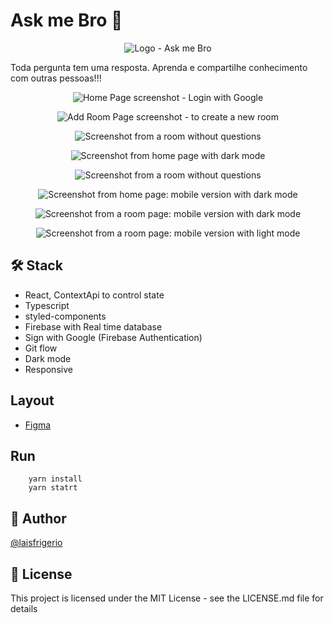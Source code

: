 # Ask me Bro 💜

<p align="center">
  <a><img src="./src/assets/images/logo-ask-me-bro.svg" alt="Logo - Ask me Bro"></a>
</p>

Toda pergunta tem uma resposta. Aprenda e compartilhe conhecimento com outras pessoas!!!

<p align="center">
  <a><img src="./screenshots/02-home.png" alt="Home Page screenshot - Login with Google"></a>
</p>

<p align="center">
  <a><img src="./screenshots/02-add-room.png" alt="Add Room Page screenshot - to create a new room"></a>
</p>

<p align="center">
  <a><img src="./screenshots/02-room-without-questions.png" alt="Screenshot from a room without questions"></a>
</p>

<p align="center">
  <a><img src="./screenshots/02-home-dark-mode.png" alt="Screenshot from home page with dark mode"></a>
</p>

<p align="center">
  <a><img src="./screenshots/02-room-dark-mode.png" alt="Screenshot from a room without questions"></a>
</p>

<p align="center">
  <a><img src="./screenshots/02-home-mobile-dark-mode.png" alt="Screenshot from home page: mobile version with dark mode"></a>
</p>

<p align="center">
  <a><img src="./screenshots/02-room-mobile-dark-mode.png" alt="Screenshot from a room page: mobile version with dark mode"></a>
</p>

<p align="center">
  <a><img src="./screenshots/02-room-mobile-light-mode.png" alt="Screenshot from a room page: mobile version with light mode"></a>
</p>

## 🛠️ Stack

- React, ContextApi to control state
- Typescript
- styled-components
- Firebase with Real time database
- Sign with Google (Firebase Authentication)
- Git flow
- Dark mode
- Responsive

## Layout

- [Figma](https://www.figma.com/file/i0zU1lwDNSBYSLjyTzmiuD/Letmeask-(Copy)?node-id=0%3A1)

## Run

```
    yarn install
    yarn statrt
```

## :woman: Author

[@laisfrigerio](https://github.com/laisfrigerio/)

## 📄 License

This project is licensed under the MIT License - see the LICENSE.md file for details